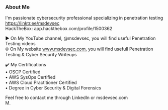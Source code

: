 ### About Me 

I'm  passionate cybersecurity professional specializing in penetration testing    
https://linktr.ee/msdevsec  
HackTheBox: app.hackthebox.com/profile/1500362

▶️ On My YouTube channel, @msdevsec,  you will find useful Penetration Testing videos  
🌐 On My website www.msdevsec.com, you will find usefull Penetration Testing & Cyber Security Writeups  


✔️ My Certifications  
• OSCP Certified  
• AWS SysOps Certified  
• AWS Cloud Practitioner Certified  
• Degree in Cyber Security & Digital Forensics  
    
Feel free to contact me through LinkedIn or msdevsec.com  
M.
